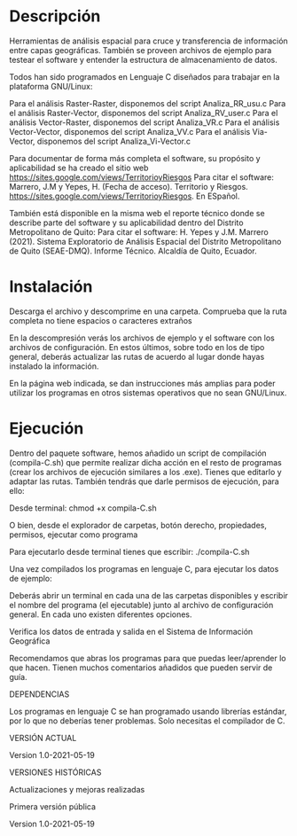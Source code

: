 # Descripción

Herramientas de análisis espacial para cruce y transferencia de información entre capas geográficas. También se proveen archivos de ejemplo para testear el software y entender la estructura de almacenamiento de datos.

Todos han sido programados en Lenguaje C diseñados para trabajar en la plataforma GNU/Linux:

Para el análisis Raster-Raster, disponemos del script Analiza_RR_usu.c
Para el análisis Raster-Vector, disponemos del script Analiza_RV_user.c
Para el análisis Vector-Raster, disponemos del script Analiza_VR.c
Para el análisis Vector-Vector, disponemos del script Analiza_VV.c
Para el análisis Via-Vector, disponemos del script Analiza_Vi-Vector.c

Para documentar de forma más completa el software, su propósito y aplicabilidad se ha creado el sitio web https://sites.google.com/views/TerritorioyRiesgos
Para citar el software: Marrero, J.M y Yepes, H. (Fecha de acceso). Territorio y Riesgos. https://sites.google.com/views/TerritorioyRiesgos. En ESpañol.

También está disponible en la misma web el reporte técnico donde se describe parte del software y su aplicabilidad dentro del Distrito Metropolitano de Quito:
Para citar el software: H. Yepes y J.M. Marrero (2021). Sistema Exploratorio de Análisis Espacial del Distrito Metropolitano de Quito (SEAE-DMQ). Informe Técnico. Alcaldía de Quito, Ecuador. 

# Instalación

Descarga el archivo y descomprime en una carpeta. Comprueba que la ruta completa no tiene espacios o caracteres extraños

En la descompresión verás los archivos de ejemplo y el software con los archivos de configuración. En estos últimos, sobre todo en los de tipo general, deberás actualizar las rutas de acuerdo al lugar donde hayas instalado la información.

En la página web indicada, se dan instrucciones más amplias para poder utilizar los programas en otros sistemas operativos que no sean GNU/Linux.

# Ejecución

Dentro del paquete software, hemos añadido un script de compilación (compila-C.sh) que permite realizar dicha acción en el resto de programas (crear los archivos de ejecución similares a los .exe). Tienes que editarlo y adaptar las rutas. También tendrás que darle permisos de ejecución, para ello:

Desde terminal: chmod +x compila-C.sh

O bien, desde el explorador de carpetas, botón derecho, propiedades, permisos, ejecutar como programa

Para ejecutarlo desde terminal tienes que escribir: ./compila-C.sh

Una vez compilados los programas en lenguaje C, para ejecutar los datos de ejemplo:

Deberás abrir un terminal en cada una de las carpetas disponibles y escribir el nombre del programa (el ejecutable) junto al archivo de configuración general. En cada uno existen diferentes opciones.

Verifica los datos de entrada y salida en el Sistema de Información Geográfica

Recomendamos que abras los programas para que puedas leer/aprender lo que hacen. Tienen muchos comentarios añadidos que pueden servir de guía.

DEPENDENCIAS

Los programas en lenguaje C se han programado usando librerías estándar, por lo que no deberías tener problemas. Solo necesitas el compilador de C.

VERSIÓN ACTUAL

Version 1.0-2021-05-19

VERSIONES HISTÓRICAS

Actualizaciones y mejoras realizadas

Primera versión pública

Version 1.0-2021-05-19
